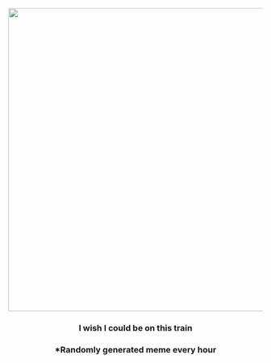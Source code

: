 <p align="center">
        <img src="https://i.redd.it/ug5mg8uhdxy91.jpg" width="600" height="600">
        </p>
        <h3 align="center">I wish I could be on this train</h3>
        <h3 align="center">*Randomly generated meme every hour</h3>
    